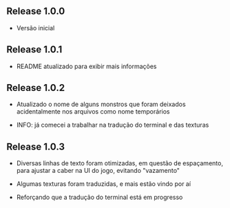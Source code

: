 ## Release 1.0.0
- Versão inicial

## Release 1.0.1
+ README atualizado para exibir mais informações

## Release 1.0.2
+ Atualizado o nome de alguns monstros que foram deixados acidentalmente nos arquivos como nome temporários

- INFO: já comecei a trabalhar na tradução do terminal e das texturas

## Release 1.0.3
+ Diversas linhas de texto foram otimizadas, em questão de espaçamento, para ajustar a caber na UI do jogo, evitando "vazamento"

+ Algumas texturas foram traduzidas, e mais estão vindo por aí

- Reforçando que a tradução do terminal está em progresso
